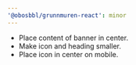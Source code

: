 ```yaml
---
'@obosbbl/grunnmuren-react': minor
---
```


- Place content of banner in center.
- Make icon and heading smaller.
- Place icon in center on mobile.

